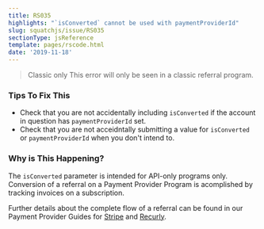 ```yaml
---
title: RS035
highlights: "`isConverted` cannot be used with paymentProviderId"
slug: squatchjs/issue/RS035
sectionType: jsReference
template: pages/rscode.html
date: '2019-11-18'
---
```


> <span class="label">Classic only</span> This error will only be seen in a classic referral program.

### Tips To Fix This

 - Check that you are not accidentally including `isConverted` if the account in question has `paymentProviderId` set.
 - Check that you are not acceidntally submitting a value for `isConverted` or `paymentProviderId` when you don't intend to.

### Why is This Happening?

The `isConverted` parameter is intended for API-only programs only. Conversion of a referral on a Payment Provider Program is acomplished by tracking invoices on a subscription. 

Further details about the complete flow of a referral can be found in our Payment Provider Guides for [Stripe](/developer/stripe/) and [Recurly](/developer/recurly/).